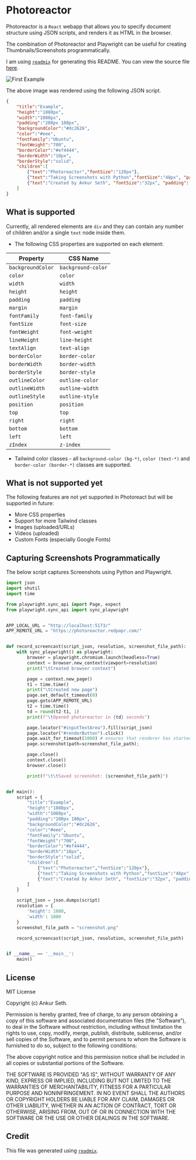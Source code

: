 
# Photoreactor
Photoreactor is a `React` webapp that allows you to specify document structure
using JSON scripts, and renders it as HTML in the browser.

The combination of Photoreactor and Playwright can be useful for
creating Thumbnails/Screenshots programmatically.

I am using [`readmix`](https://github.com/iaseth/readmix) for generating this README.
You can view the source file [here](https://github.com/iaseth/photoreactor/blob/master/README.md.rx).


![First Example](png/first-example.png)

The above image was rendered using the following JSON script.

```json
{
    "title":"Example",
    "height":"1080px",
    "width":"1080px",
    "padding":"200px 100px",
    "backgroundColor":"#dc2626",
    "color":"#eee",
    "fontFamily":"Ubuntu",
    "fontWeight":"700",
    "borderColor":"#ef4444",
    "borderWidth":"10px",
    "borderStyle":"solid",
    "children":[
        {"text":"Photoreactor","fontSize":"120px"},
        {"text":"Taking Screenshots with Python","fontSize":"48px", "padding": "80px 0px"},
        {"text":"Created by Ankur Seth", "fontSize":"32px", "padding": "200px 0px 0px 0px"}
    ]
}
```


## What is supported
Currently, all rendered elements are `div` and they can contain any number of children
and/or a single `text` node inside them.

* The following CSS properties are supported on each element:

| Property          | CSS Name           |
| ----------------- | ------------------ |
| `backgroundColor` | `background-color` |
| `color`           | `color`            |
| `width`           | `width`            |
| `height`          | `height`           |
| `padding`         | `padding`          |
| `margin`          | `margin`           |
| `fontFamily`      | `font-family`      |
| `fontSize`        | `font-size`        |
| `fontWeight`      | `font-weight`      |
| `lineHeight`      | `line-height`      |
| `textAlign`       | `text-align`       |
| `borderColor`     | `border-color`     |
| `borderWidth`     | `border-width`     |
| `borderStyle`     | `border-style`     |
| `outlineColor`    | `outline-color`    |
| `outlineWidth`    | `outline-width`    |
| `outlineStyle`    | `outline-style`    |
| `position`        | `position`         |
| `top`             | `top`              |
| `right`           | `right`            |
| `bottom`          | `bottom`           |
| `left`            | `left`             |
| `zIndex`          | `z-index`          |

* Tailwind color classes - all `background-color (bg-*)`, `color (text-*)` and  `border-color (border-*)` classes are supported.



## What is not supported yet
The following features are not yet supported in Photoreact
but will be supported in future:

* More CSS properties
* Support for more Tailwind classes
* Images (uploaded/URLs)
* Videos (uploaded)
* Custom Fonts (especially Google Fonts)



## Capturing Screenshots Programmatically
The below script captures Screenshots using Python and Playwright.

```py
import json
import shutil
import time

from playwright.sync_api import Page, expect
from playwright.sync_api import sync_playwright


APP_LOCAL_URL = "http://localhost:5173/"
APP_REMOTE_URL = "https://photoreactor.redpapr.com/"


def record_screencast(script_json, resolution, screenshot_file_path):
	with sync_playwright() as playwright:
		browser = playwright.chromium.launch(headless=True)
		context = browser.new_context(viewport=resolution)
		print("\tCreated browser context")

		page = context.new_page()
		t1 = time.time()
		print("\tCreated new page")
		page.set_default_timeout(0)
		page.goto(APP_REMOTE_URL)
		t2 = time.time()
		td = round(t2-t1, 1)
		print(f"\tOpened photoreactor in {td} seconds")

		page.locator("#inputTextArea").fill(script_json)
		page.locator("#renderButton").click()
		page.wait_for_timeout(1000) # ensures that renderer has started
		page.screenshot(path=screenshot_file_path);

		page.close()
		context.close()
		browser.close()

		print(f"\t\tSaved screenshot: {screenshot_file_path}")


def main():
	script = {
		"title":"Example",
		"height":"1080px",
		"width":"1080px",
		"padding":"200px 100px",
		"backgroundColor":"#dc2626",
		"color":"#eee",
		"fontFamily":"Ubuntu",
		"fontWeight":"700",
		"borderColor":"#ef4444",
		"borderWidth":"10px",
		"borderStyle":"solid",
		"children":[
			{"text":"Photoreactor","fontSize":"120px"},
			{"text":"Taking Screenshots with Python","fontSize":"48px", "padding": "80px 0px"},
			{"text":"Created by Ankur Seth", "fontSize":"32px", "padding": "200px 0px 0px 0px"}
		]
	}

	script_json = json.dumps(script)
	resolution = {
		'height': 1080,
		'width': 1080
	}
	screenshot_file_path = "screenshot.png"

	record_screencast(script_json, resolution, screenshot_file_path)


if __name__ == '__main__':
	main()

```


## License
MIT License

Copyright (c) Ankur Seth.

Permission is hereby granted, free of charge, to any person obtaining a copy
of this software and associated documentation files (the "Software"), to deal
in the Software without restriction, including without limitation the rights
to use, copy, modify, merge, publish, distribute, sublicense, and/or sell
copies of the Software, and to permit persons to whom the Software is
furnished to do so, subject to the following conditions:

The above copyright notice and this permission notice shall be included in all
copies or substantial portions of the Software.

THE SOFTWARE IS PROVIDED "AS IS", WITHOUT WARRANTY OF ANY KIND, EXPRESS OR
IMPLIED, INCLUDING BUT NOT LIMITED TO THE WARRANTIES OF MERCHANTABILITY,
FITNESS FOR A PARTICULAR PURPOSE AND NONINFRINGEMENT. IN NO EVENT SHALL THE
AUTHORS OR COPYRIGHT HOLDERS BE LIABLE FOR ANY CLAIM, DAMAGES OR OTHER
LIABILITY, WHETHER IN AN ACTION OF CONTRACT, TORT OR OTHERWISE, ARISING FROM,
OUT OF OR IN CONNECTION WITH THE SOFTWARE OR THE USE OR OTHER DEALINGS IN THE
SOFTWARE.


## Credit

This file was generated using [`readmix`](https://github.com/iaseth/readmix).


